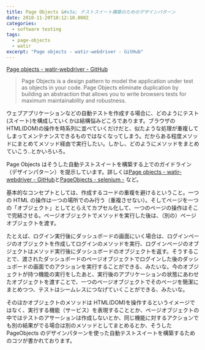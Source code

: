 ```yaml
---
title: Page Objects &#x3a; テストスイート構築のためのデザインパターン
date: 2010-11-20T10:12:10.000Z
categories:
  - software testing
tags:
  - page-objects
  - watir
excerpt: "Page objects - watir-webdriver - GitHub"
---
```


[Page objects - watir-webdriver - GitHub](https://github.com/jarib/watir-webdriver/wiki/Page-Objects)

> Page Objects is a design pattern to model the application under test as objects in your code. Page Objects eliminate duplication by building an abstraction that allows you to write browsers tests for maximum maintainability and robustness.

ウェブアプリケーションなどの自動テストを作成する場合に、どのようにテスト(スイート)を構成していくかは結構悩みどころであります。ブラウザの HTML(DOM)の操作を時系列に並べていくだけだと、似たような処理が重複してしまってメンテナンスできるものではなくなってしまう。だからある程度メソッドにまとめてメソッド経由で実行したい。しかし、どのようにメソッドをまとめていこう..とかいろいろ。

Page Objects はそうした自動テストスイートを構築する上でのガイドライン（デザインパターン）を提示しています。詳しくは[Page objects - watir-webdriver - GitHub](https://github.com/jarib/watir-webdriver/wiki/Page-Objects)と[PageObjects - selenium -](http://code.google.com/p/selenium/wiki/PageObjects) など。

基本的なコンセプトとしては、作成するコードの重複を避けるということ。一つの HTML の操作は一つの場所でのみ行う（重複させない）。そしてページを一つの「オブジェクト」としてとらえてカプセル化して、一つのページの操作はそこで完結させる。ページオブジェクトでメソッドを実行した後は、（別の）ページオブジェクトを渡す。

たとえば、ログイン実行後にダッシュボードの画面にいく場合は、ログインページのオブジェクトを作成してログインのメソッドを実行、ログインページのオブジェクトはメソッド実行後にダッシュボードのオブジェクトを返す。そうすることで、渡されたダッシュボードのページオブジェクトでログインした後のダッシュボードの画面でのアクションを実行することができる、みたいな。今のオブジェクトが持つ機能の実行をしたあと、実行後のアプリケーションの状態にあわせたオブジェクトを渡すことで、一つのページオブジェクトでそのページを簡潔にまとめつつ、テストはシームレスにつなげていくことができる、みたいな。

そのほかオブジェクトのメソッドは HTML(DOM)を操作するというイメージではなく、実行する機能（サービス）を表現することとか、ページオブジェクトの中ではテストのアサーションは作成しないとか、同じ機能に対するアクションでも別の結果がでる場合は別のメソッドとしてまとめるとか、そうした PageObjects のデザインパターンを使った自動テストスイートを構築するためのコツが書かれております。
